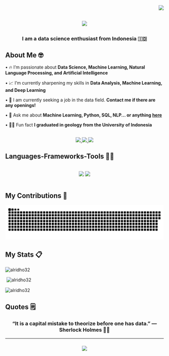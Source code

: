 <img align="right" src="https://visitor-badge.laobi.icu/badge?page_id=alridho32.alridho32&left_color=red&right_color=green" />

<h1 align="center">
    <img src="https://readme-typing-svg.herokuapp.com/?font=Oswald&color=DC143C&size=50&center=true&vCenter=true&width=1000&height=70&duration=5000&lines=Hi+There!+👋;+My+Name+is+Alridho;+Nice+to+Meet+You!;" />
</h1>

<h3 align="center">I am a data science enthusiast from Indonesia 🇮🇩</h3>

<h2 align="left">About Me 🤓</h2>
<div align="left">

• 🔥 I’m passionate about **Data Science, Machine Learning, Natural Language Processing, and Artificial Intelligence**

• 📈 I’m currently sharpening my skills in **Data Analysis, Machine Learning, and Deep Learning**

• 💼 I am currently seeking a job in the data field. **Contact me if there are any openings!**

• 💬 Ask me about **Machine Learning, Python, SQL, NLP... or anything [here](https://github.com/alridho32/alridho32/issues)**

• 👨‍🎓 Fun fact **I graduated in geology from the University of Indonesia**

 </div>
 <br>
<div align="center"> 
  <a href="mailto:alridhowork@gmail.com">
    <img src="https://img.shields.io/badge/Gmail-333333?style=for-the-badge&logo=gmail&logoColor=red" />
  </a>
  <a href="https://www.linkedin.com/in/alridho32/" target="_blank">
    <img src="https://img.shields.io/badge/LinkedIn-0077B5?style=for-the-badge&logo=linkedin&logoColor=white" target="_blank" />
  </a>
  <a href="https://public.tableau.com/app/profile/achmed.alridho.zulkarnaen/vizzes" target="_blank">
     <img src="https://img.shields.io/badge/Tableau-E97627?style=for-the-badge&logo=Tableau&logoColor=white" target="_blank" /> <!-- sqlite, safari, google-chrome are other good icon options -->
  </a>
</div>

<h2 align="left">Languages-Frameworks-Tools 🧑‍💻</h2>
<br/>
<div align="center">
    <img src="https://skillicons.dev/icons?i=vscode,github,git,docker" />
    <img src="https://skillicons.dev/icons?i=python,mongodb,postgres,sklearn,selenium,tensorflow" /><br>
</div>

<br/>

<div align="left">
  <h2>My Contributions 🐍</h2>
  <img alt="snake eating my contributions" src="https://raw.githubusercontent.com/alridho32/alridho32/output/github-contribution-grid-snake.svg" />
  
  <br/>

<h2 align="left">My Stats 📋</h2>
<p><img align="center" src="https://github-readme-stats.vercel.app/api/top-langs?username=alridho32&show_icons=true&locale=en&layout=compact" alt="alridho32" /></p>
<p>&nbsp;<img align="center" src="https://github-readme-stats.vercel.app/api?username=alridho32&show_icons=true&locale=en" alt="alridho32" /></p>
<p><img align="center" src="https://github-readme-streak-stats.herokuapp.com/?user=alridho32&" alt="alridho32" /></p>
</div>

<h2 align="left">Quotes 🗒️</h2>
<h3 align="center">“It is a capital mistake to theorize before one has data.” — Sherlock Holmes 🕵🏻</h3>

<hr>
<h3 align="center">
    <img src="https://readme-typing-svg.herokuapp.com/?font=Righteous&color=DC143C&size=50&center=true&vCenter=true&width=1000&height=70&duration=5000&lines=Thanks+for+visiting!+👊;+Contact+me+on+Linkedin+anytime!;+See+Ya!;" />
</h3>
